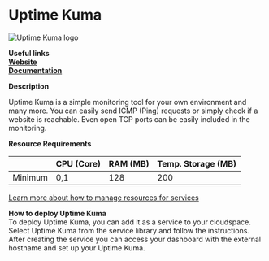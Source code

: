 ﻿# Uptime Kuma

![Uptime Kuma logo](https://api.mogenius.com/file/id/a6dee657-7d3c-432c-8856-402021aba234)

**Useful links**  
**[Website](https://uptime.kuma.pet/)**  
**[Documentation](https://uptime.kuma.pet/docs/)**  

**Description**

Uptime Kuma is a simple monitoring tool for your own environment and many more. You can easily send ICMP (Ping) requests or simply check if a website is reachable. Even open TCP ports can be easily included in the monitoring.

**Resource Requirements**

||CPU (Core)|RAM (MB)  |Temp. Storage (MB)|
|--|--|--|--|
| Minimum | 0,1 |128| 200

[Learn more about how to manage resources for services](./../../cloud-management/resource-management.md)

**How to deploy Uptime Kuma**  
To deploy Uptime Kuma, you can add it as a service to your cloudspace. Select Uptime Kuma from the service library and follow the instructions. After creating the service you can access your dashboard with the external hostname and set up your Uptime Kuma.  

